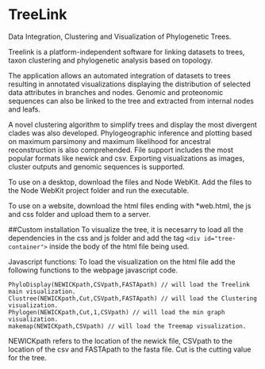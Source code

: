# TreeLink
Data Integration, Clustering and Visualization of Phylogenetic Trees.

Treelink is a platform-independent software for linking datasets to trees, taxon clustering and phylogenetic analysis based on topology.

The application allows an automated integration of datasets to trees resulting in annotated visualizations displaying the distribution of selected data attributes in branches and nodes. Genomic and proteonomic sequences can also be linked to the tree and extracted from internal nodes and leafs.

A novel clustering algorithm to simplify trees and display the most divergent clades was also developed. Phylogeographic inference and plotting based on maximum parsimony and maximum likelihood for ancestral reconstruction is also comprehended. File support includes the most popular formats like newick and csv. Exporting visualizations as images, cluster outputs and genomic sequences is supported.

To use on a desktop, download the files and Node WebKit. Add the files to the Node WebKit project folder and run the executable.

To use on a website, download the html files ending with *web.html, the js and css folder and upload them to a server. 

##Custom installation
To visualize the tree, it is necesarry to load all the dependencies in the css and js folder and add the tag `<div id="tree-container">` inside the body of the html file being used. 

Javascript functions: To load the visualization on the html file add the following functions to the webpage javascript code. 
```
PhyloDisplay(NEWICKpath,CSVpath,FASTApath) // will load the Treelink main visualization.
Clustree(NEWICKpath,Cut,CSVpath,FASTApath) // will load the Clustering visualization.
Phylogen(NEWICKpath,Cut,1,CSVpath) // will load the min graph visualization.
makemap(NEWICKpath,CSVpath) // will load the Treemap visualization. 
```
NEWICKpath refers to the location of the newick file, CSVpath to the location of the csv and FASTApath to the fasta file. Cut is the cutting value for the tree.
